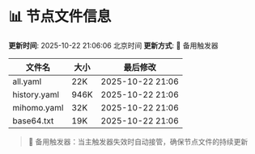 # 📊 节点文件信息

**更新时间**: 2025-10-22 21:06:06 北京时间
**更新方式**: 🔄 备用触发器

| 文件名 | 大小 | 最后修改 |
|--------|------|----------|
| all.yaml | 22K | 2025-10-22 21:06 |
| history.yaml | 946K | 2025-10-22 21:06 |
| mihomo.yaml | 32K | 2025-10-22 21:06 |
| base64.txt | 19K | 2025-10-22 21:06 |

> 🔄 备用触发器：当主触发器失效时自动接管，确保节点文件的持续更新
